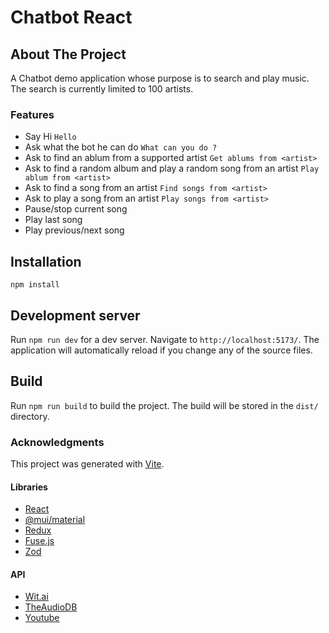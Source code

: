 # Chatbot React

## About The Project

A Chatbot demo application whose purpose is to search and play music. The search is currently limited to 100 artists.

### Features

- Say Hi
  `Hello`
- Ask what the bot he can do
  `What can you do ?`
- Ask to find an ablum from a supported artist
  `Get ablums from <artist>`
- Ask to find a random album and play a random song from an artist
  `Play ablum from <artist>`
- Ask to find a song from an artist
  `Find songs from <artist>`
- Ask to play a song from an artist
  `Play songs from <artist>`
- Pause/stop current song
- Play last song
- Play previous/next song

## Installation

```
npm install
```

## Development server

Run `npm run dev` for a dev server. Navigate to `http://localhost:5173/`. The application will automatically reload if you change any of the source files.

## Build

Run `npm run build` to build the project. The build will be stored in the `dist/` directory.

### Acknowledgments

This project was generated with [Vite](https://vitejs.dev/).

#### Libraries

- [React](https://react.dev/)
- [@mui/material](https://mui.com/material-ui/)
- [Redux](https://redux.js.org/)
- [Fuse.js](https://www.fusejs.io/)
- [Zod](https://zod.dev/)

#### API

- [Wit.ai](https://wit.ai/)
- [TheAudioDB](https://www.theaudiodb.com/)
- [Youtube](https://www.youtube.com/)
